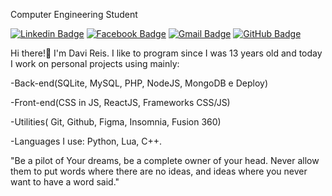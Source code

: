 Computer Engineering Student

[![Linkedin Badge](https://img.shields.io/badge/-Davi%20Reis-2366d1?style=flat-square&logo=Linkedin&logoColor=white&link=https://www.linkedin.com/in/davireisvieira/)](https://www.linkedin.com/in/davireisvieira/) 
[![Facebook Badge](https://img.shields.io/badge/-@davireisv-2366d1?style=flat-square&labelColor=2366d1&logo=facebook&logoColor=white&link=https://www.facebook.com/davireisv)](https://www.facebook.com/davireisv)
[![Gmail Badge](https://img.shields.io/badge/-vieira08davi38@gmail.com-2366d1?style=flat-square&logo=Gmail&logoColor=white&link=mailto:vieira08davi38@gmail.com)](mailto:vieira08davi38@gmail.com)
[![GitHub Badge](https://img.shields.io/badge/-DaviReisVieira-2366d1?style=flat-square&logo=github&logoColor=white&link=https://github.com/DaviReisVieira)](https://github.com/DaviReisVieira)

Hi there!👋 I'm Davi Reis. I like to program since I was 13 years old and today I work on personal projects using mainly: 

-Back-end(SQLite, MySQL, PHP, NodeJS, MongoDB e Deploy)

-Front-end(CSS in JS, ReactJS, Frameworks CSS/JS)

-Utilities( Git, Github, Figma, Insomnia, Fusion 360) 

-Languages I use: Python, Lua, C++.

"Be a pilot of Your dreams, be a complete owner of your head. Never allow them to put words where there are no ideas, and ideas where you never want to have a word said."
